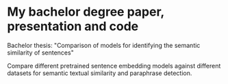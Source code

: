# My bachelor degree paper, presentation and code

Bachelor thesis: "Comparison of models for identifying the semantic similarity of sentences"

Compare different pretrained sentence embedding models against different datasets for semantic textual similarity and paraphrase detection.
